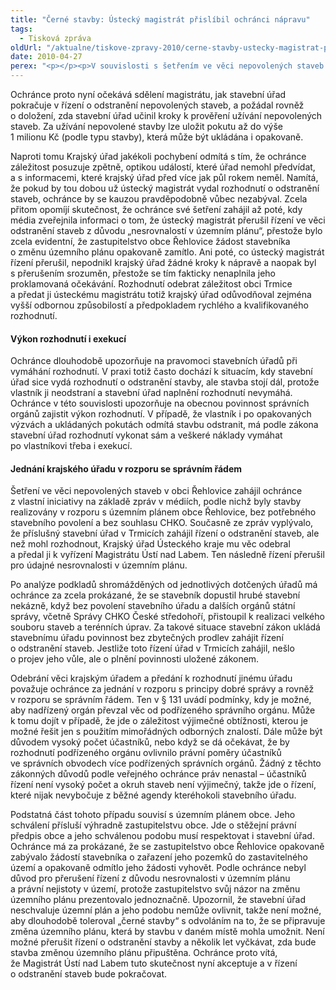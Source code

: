```yaml
---
title: "Černé stavby: Ústecký magistrát přislíbil ochránci nápravu"
tags:
  - Tisková zpráva
oldUrl: "/aktualne/tiskove-zpravy-2010/cerne-stavby-ustecky-magistrat-prislibil-ochranci-napravu"
date: 2010-04-27
perex: "<p></p><p>V souvislosti s šetřením ve věci nepovolených staveb P. Oulického v obci Řehlovice v CHKO České středohoří informoval Magistrát Ústí nad Labem ochránce, že již vydal příslušné pokyny stavebnímu odboru, aby postupoval tak, jak uvádí zpráva veřejného ochránce práv. </p>"
---
```


<!-- imported from the old website -->

<p>Ochránce proto nyní očekává sdělení magistrátu, jak stavební úřad pokračuje v řízení o odstranění nepovolených staveb, a požádal rovněž o doložení, zda stavební úřad učinil kroky k prověření užívání nepovolených staveb. Za užívání nepovolené stavby lze uložit pokutu až do výše 1 milionu Kč (podle typu stavby), která může být ukládána i opakovaně.</p><p>Naproti tomu Krajský úřad jakékoli pochybení odmítá s tím, že ochránce záležitost posuzuje zpětně, optikou událostí, které úřad nemohl předvídat, a s informacemi, které krajský úřad před více jak půl rokem neměl. Namítá, že pokud by tou dobou už ústecký magistrát vydal rozhodnutí o odstranění staveb, ochránce by se kauzou pravděpodobně vůbec nezabýval. Zcela přitom opomíjí skutečnost, že ochránce své šetření zahájil až poté, kdy média zveřejnila informaci o tom, že ústecký magistrát přerušil řízení ve věci odstranění staveb z důvodu „nesrovnalostí v územním plánu“, přestože bylo zcela evidentní, že zastupitelstvo obce Řehlovice žádost stavebníka o změnu územního plánu opakovaně zamítlo. Ani poté, co ústecký magistrát řízení přerušil, nepodnikl krajský úřad žádné kroky k nápravě a naopak byl s přerušením srozuměn, přestože se tím fakticky nenaplnila jeho proklamovaná očekávání. Rozhodnutí odebrat záležitost obci Trmice a předat ji ústeckému magistrátu totiž krajský úřad odůvodňoval zejména vyšší odbornou způsobilostí a předpokladem rychlého a kvalifikovaného rozhodnutí. </p><h4>Výkon rozhodnutí i exekucí</h4><p>Ochránce dlouhodobě upozorňuje na pravomoci stavebních úřadů při vymáhání rozhodnutí. V praxi totiž často dochází k situacím, kdy stavební úřad sice vydá rozhodnutí o odstranění stavby, ale stavba stojí dál, protože vlastník ji neodstraní a stavební úřad naplnění rozhodnutí nevymáhá. Ochránce v této souvislosti upozorňuje na obecnou povinnost správních orgánů zajistit výkon rozhodnutí. V případě, že vlastník i po opakovaných výzvách a ukládaných pokutách odmítá stavbu odstranit, má podle zákona stavební úřad rozhodnutí vykonat sám a veškeré náklady vymáhat po vlastníkovi třeba i exekucí.</p><h4>Jednání krajského úřadu v rozporu se správním řádem</h4><p>Šetření ve věci nepovolených staveb v obci Řehlovice zahájil ochránce z vlastní iniciativy na základě zpráv v médiích, podle nichž byly stavby realizovány v rozporu s územním plánem obce Řehlovice, bez potřebného stavebního povolení a bez souhlasu CHKO. Současně ze zpráv vyplývalo, že příslušný stavební úřad v Trmicích zahájil řízení o odstranění staveb, ale než mohl rozhodnout, Krajský úřad Ústeckého kraje mu věc odebral a předal ji k vyřízení Magistrátu Ústí nad Labem. Ten následně řízení přerušil pro údajné nesrovnalosti v územním plánu.</p><p>Po analýze podkladů shromážděných od jednotlivých dotčených úřadů má ochránce za zcela prokázané, že se stavebník dopustil hrubé stavební nekázně, když bez povolení stavebního úřadu a dalších orgánů státní správy, včetně Správy CHKO České středohoří, přistoupil k realizaci velkého souboru staveb a terénních úprav. Za takové situace stavební zákon ukládá stavebnímu úřadu povinnost bez zbytečných prodlev zahájit řízení o odstranění staveb. Jestliže toto řízení úřad v Trmicích zahájil, nešlo o projev jeho vůle, ale o plnění povinnosti uložené zákonem.</p><p>Odebrání věci krajským úřadem a předání k rozhodnutí jinému úřadu považuje ochránce za jednání v rozporu s principy dobré správy a rovněž v rozporu se správním řádem. Ten v § 131 uvádí podmínky, kdy je možné, aby nadřízený orgán převzal věc od podřízeného správního orgánu. Může k tomu dojít v případě, že jde o záležitost výjimečné obtížnosti, kterou je možné řešit jen s použitím mimořádných odborných znalostí. Dále může být důvodem vysoký počet účastníků, nebo když se dá očekávat, že by rozhodnutí podřízeného orgánu ovlivnilo právní poměry účastníků ve správních obvodech více podřízených správních orgánů. Žádný z těchto zákonných důvodů podle veřejného ochránce práv nenastal – účastníků řízení není vysoký počet a okruh staveb není výjimečný, takže jde o řízení, které nijak nevybočuje z běžné agendy kteréhokoli stavebního úřadu.</p>Podstatná část tohoto případu souvisí s územním plánem obce. Jeho schválení přísluší výhradně zastupitelstvu obce. Jde o stěžejní právní předpis obce a jeho schválenou podobu musí respektovat i stavební úřad. Ochránce má za prokázané, že se zastupitelstvo obce Řehlovice opakovaně zabývalo žádostí stavebníka o zařazení jeho pozemků do zastavitelného území a opakovaně odmítlo jeho žádosti vyhovět. Podle ochránce nebyl důvod pro přerušení řízení z důvodu nesrovnalosti v územním plánu a právní nejistoty v území, protože zastupitelstvo svůj názor na změnu územního plánu prezentovalo jednoznačně. Upozornil, že stavební úřad neschvaluje územní plán a jeho podobu nemůže ovlivnit, takže není možné, aby dlouhodobě toleroval „černé stavby“ s odvoláním na to, že se připravuje změna územního plánu, která by stavbu v daném místě mohla umožnit. Není možné přerušit řízení o odstranění stavby a několik let vyčkávat, zda bude stavba změnou územního plánu připuštěna. Ochránce proto vítá, že Magistrát Ústí nad Labem tuto skutečnost nyní akceptuje a v řízení o odstranění staveb bude pokračovat.
